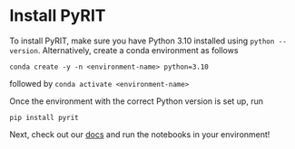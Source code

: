 # Install PyRIT

To install PyRIT, make sure you have Python 3.10 installed using `python --version`.
Alternatively, create a conda environment as follows

```
conda create -y -n <environment-name> python=3.10
```
followed by `conda activate <environment-name>`

Once the environment with the correct Python version is set up, run

```
pip install pyrit
```

Next, check out our [docs](../../doc/) and run the notebooks in your environment!

